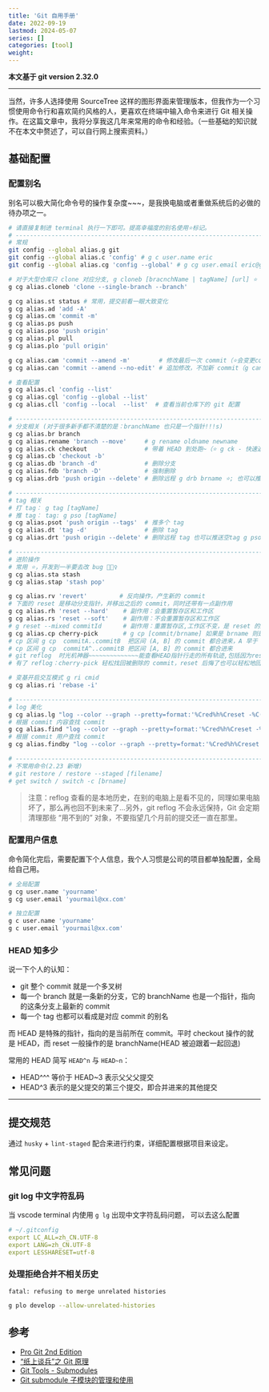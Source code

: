 ```yaml
---
title: 'Git 自用手册'
date: 2022-09-19
lastmod: 2024-05-07
series: []
categories: [tool]
weight:
---
```


**本文基于 git version 2.32.0**

---

当然，许多人选择使用 SourceTree 这样的图形界面来管理版本，但我作为一个习惯使用命令行和喜欢简约风格的人，更喜欢在终端中输入命令来进行 Git 相关操作。在这篇文章中，我将分享我这几年来常用的命令和经验。（一些基础的知识就不在本文中赘述了，可以自行网上搜索资料。）

## 基础配置

### 配置别名

别名可以极大简化命令号的操作复杂度~~~，是我换电脑或者重做系统后的必做的待办项之一。

```sh {open=true, lineNos=false, wrap=false, header=true, title="常用别名"}
# 请直接复制进 terminal 执行一下即可。提高幸福度的别名使用⭐️标记。
# --------------------------------------------------------------------------------------
# 常规
git config --global alias.g git
git config --global alias.c 'config' # g c user.name eric
git config --global alias.cg 'config --global' # g cg user.email eric@gmail.com

# 对于大型仓库只 clone 对应分支, g cloneb [bracnchName | tagName] [url] ⭐️
g cg alias.cloneb 'clone --single-branch --branch'

g cg alias.st status # 常用，提交前看一眼大致变化
g cg alias.ad 'add -A'
g cg alias.cm 'commit -m'
g cg alias.ps push
g cg alias.pso 'push origin'
g cg alias.pl pull
g cg alias.plo 'pull origin'

g cg alias.cam 'commit --amend -m'        # 修改最后一次 commit（⭐️会变更commitId）
g cg alias.can 'commit --amend --no-edit' # 追加修改，不加新 commit（g can ⭐️ 经常使用了属于是）

# 查看配置
g cg alias.cl 'config --list'
g cg alias.cgl 'config --global --list'
g cg alias.cll 'config --local  --list'  # 查看当前仓库下的 git 配置

# --------------------------------------------------------------------------------------
# 分支相关 (对于很多新手都不清楚的是：branchName 也只是一个指针!!!s)
g cg alias.br branch
g cg alias.rename 'branch --move'     # g rename oldname newname
g cg alias.ck checkout                # 带着 HEAD 到处跑~（⭐️ g ck - 快速返回上一个分支，同理 g merge -）
g cg alias.cb 'checkout -b'
g cg alias.db 'branch -d'             # 删除分支
g cg alias.fdb 'branch -D'            # 强制删除
g cg alias.drb 'push origin --delete' # 删除远程 g drb brname ⭐️; 也可以推送一个空本地分支: g pso :brname

# --------------------------------------------------------------------------------------
# tag 相关
# 打 tag： g tag [tagName]
# 推 tag： tag: g pso [tagName]
g cg alias.psot 'push origin --tags'  # 推多个 tag
g cg alias.dt 'tag -d'                # 删除 tag
g cg alias.drt 'push origin --delete' # 删除远程 tag 也可以推送空tag g pso :refs/tags/[version]

# --------------------------------------------------------------------------------------
# 进阶操作
# 常用 ⭐️，开发到一半要去改 bug 🙅🏻‍♀️
g cg alias.sta stash
g cg alias.stap 'stash pop'

g cg alias.rv 'revert'         # 反向操作，产生新的 commit
# 下面的 reset 是移动分支指针，并移出之后的 commit，同时还带有一点副作用
g cg alias.rh 'reset --hard'    # 副作用：会重置暂存区和工作区
g cg alias.rs 'reset --soft'    # 副作用：不会重置暂存区和工作区
# g reset --mixed commitId      # 副作用：重置暂存区,工作区不变，是 reset 的默认方式
g cg alias.cp cherry-pick       # g cp [commit/brname] 如果是 brname 则是把该分支最新commit合并(再次验证 brname 也就是一个指针~)
# cp 区间 g cp  commitA..commitB  把区间 (A, B] 的 commit 都合进来，A 早于 B 的
# cp 区间 g cp  commitA^..commitB 把区间 [A, B] 的 commit 都合进来
# git reflog  时光机神器~~~~~~~~~~~~~~能查看HEAD指针行走的所有轨迹,包括因为reset而被移出的commit
# 有了 reflog：cherry-pick 轻松找回被删除的 commit，reset 后悔了也可以轻松地回到未来

# 变基开启交互模式 g ri cmid
g cg alias.ri 'rebase -i'

# --------------------------------------------------------------------------------------
# log 美化
g cg alias.lg "log --color --graph --pretty=format:'%Cred%h%Creset -%C(yellow)%d%Creset %s %Cgreen(%cr) %C(bold blue)<%an>%Creset' --abbrev-commit"
# 根据 commit 内容查找 commit
g cg alias.find "log --color --graph --pretty=format:'%Cred%h%Creset -%C(yellow)%d%Creset %s %Cgreen(%cr) %C(bold blue)<%an>%Creset' --abbrev-commit --grep"
# 根据 commit 用户查找 commit
g cg alias.findby "log --color --graph --pretty=format:'%Cred%h%Creset -%C(yellow)%d%Creset %s %Cgreen(%cr) %C(bold blue)<%an>%Creset' --abbrev-commit --author"

# --------------------------------------------------------------------------------------
# 不常用命令(2.23 新增)
# git restore / restore --staged [filename]
# get switch / switch -c [brname]
```

> 注意：reflog 查看的是本地历史，在别的电脑上是看不见的，同理如果电脑坏了，那么再也回不到未来了...另外，git reflog 不会永远保持，Git 会定期清理那些 “用不到的” 对象，不要指望几个月前的提交还一直在那里。

### 配置用户信息

命令简化完后，需要配置下个人信息，我个人习惯是公司的项目都单独配置，全局给自己用。

```sh {open=true, lineNos=false, wrap=false, header=true, title=""}
# 全局配置
g cg user.name 'yourname'
g cg user.email 'yourmail@xx.com'

# 独立配置
g c user.name 'yourname'
g c user.email 'yourmail@xx.com'
```

### HEAD 知多少

说一下个人的认知：

-   git 整个 commit 就是一个多叉树
-   每一个 branch 就是一条新的分支，它的 branchName 也是一个指针，指向的这条分支上最新的 commit
-   每一个 tag 也都可以看成是对应 commit 的别名

而 HEAD 是特殊的指针，指向的是当前所在 commit。平时 checkout 操作的就是 HEAD，而 reset 一般操作的是 branchName(HEAD 被迫跟着一起回退)

常用的 HEAD 简写 `HEAD^n` 与 `HEAD~n`：

-   HEAD^^^ 等价于 HEAD~3 表示父父父提交
-   HEAD^3 表示的是父提交的第三个提交，即合并进来的其他提交

---

<!--
## 新手概念

### 四态三区

git 目录下的所有文件一共有四种状态：

-   untracked (就是新增但是未 add 的文件)
-   unmodified
-   unstaged
-   staged

本地三个 git 分区：

-   工作区：存放着`untracked`、`unmodified`、`unstaged`的文件
-   暂存区：当工作区文件被`git add` 后加入，文件状态为 `unstaged`
-   仓库区：当暂存区文件被`commit` 后加入

![](https://p3-juejin.byteimg.com/tos-cn-i-k3u1fbpfcp/017fb508b89d45a88c33383cdc4681eb~tplv-k3u1fbpfcp-zoom-1.image) -->

## 提交规范

通过 `husky` + `lint-staged` 配合来进行约束，详细配置根据项目来设定。

## 常见问题

### git log 中文字符乱码

当 vscode terminal 内使用 `g lg` 出现中文字符乱码问题， 可以去这么配置

```yml {c=false}
# ~/.gitconfig
export LC_ALL=zh_CN.UTF-8
export LANG=zh_CN.UTF-8
export LESSHARESET=utf-8
```

### 处理拒绝合并不相关历史

`fatal: refusing to merge unrelated histories`

```sh {lineNos=false}
g plo develop --allow-unrelated-histories
```

## 参考

-   [Pro Git 2nd Edition](https://git-scm.com)
-   [“纸上谈兵”之 Git 原理](https://mp.weixin.qq.com/s/FSBEM2GqhpVJ6yw9FkxnGA)
-   [Git Tools - Submodules](https://git-scm.com/book/en/v2/Git-Tools-Submodules)
-   [Git submodule 子模块的管理和使用](https://www.jianshu.com/p/9000cd49822c)
